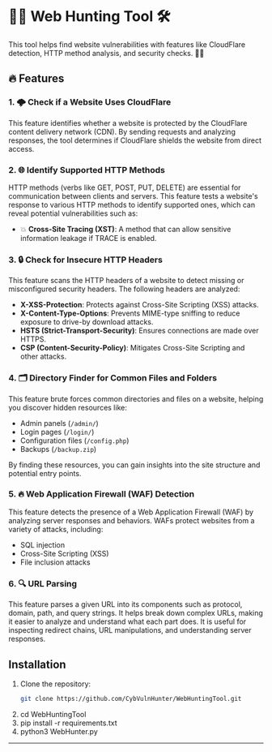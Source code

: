 # 🕵️‍♂️ Web Hunting Tool 🛠️

This tool helps find website vulnerabilities with features like CloudFlare detection, HTTP method analysis, and security checks. 🧑‍💻

## 🔥 Features

### 1. 🌩️ Check if a Website Uses CloudFlare
This feature identifies whether a website is protected by the CloudFlare content delivery network (CDN). By sending requests and analyzing responses, the tool determines if CloudFlare shields the website from direct access.

### 2. 🌐 Identify Supported HTTP Methods
HTTP methods (verbs like GET, POST, PUT, DELETE) are essential for communication between clients and servers. This feature tests a website's response to various HTTP methods to identify supported ones, which can reveal potential vulnerabilities such as:
- 💥 **Cross-Site Tracing (XST)**: A method that can allow sensitive information leakage if TRACE is enabled.

### 3. 🔒 Check for Insecure HTTP Headers
This feature scans the HTTP headers of a website to detect missing or misconfigured security headers. The following headers are analyzed:
- **X-XSS-Protection**: Protects against Cross-Site Scripting (XSS) attacks.
- **X-Content-Type-Options**: Prevents MIME-type sniffing to reduce exposure to drive-by download attacks.
- **HSTS (Strict-Transport-Security)**: Ensures connections are made over HTTPS.
- **CSP (Content-Security-Policy)**: Mitigates Cross-Site Scripting and other attacks.

### 4. 🗂️ Directory Finder for Common Files and Folders
This feature brute forces common directories and files on a website, helping you discover hidden resources like:
- Admin panels (`/admin/`)
- Login pages (`/login/`)
- Configuration files (`/config.php`)
- Backups (`/backup.zip`)
  
By finding these resources, you can gain insights into the site structure and potential entry points.

### 5. 🔥 Web Application Firewall (WAF) Detection
This feature detects the presence of a Web Application Firewall (WAF) by analyzing server responses and behaviors. WAFs protect websites from a variety of attacks, including:
- SQL injection
- Cross-Site Scripting (XSS)
- File inclusion attacks

### 6. 🔍 URL Parsing
This feature parses a given URL into its components such as protocol, domain, path, and query strings. It helps break down complex URLs, making it easier to analyze and understand what each part does. It is useful for inspecting redirect chains, URL manipulations, and understanding server responses.



## Installation

1. Clone the repository:
   ```bash
   git clone https://github.com/CybVulnHunter/WebHuntingTool.git
2. cd WebHuntingTool
3. pip install -r requirements.txt
4. python3 WebHunter.py 
---

